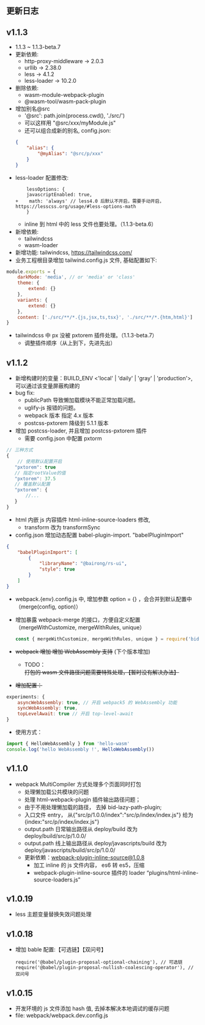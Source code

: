 ## 更新日志

## v1.1.3

-   1.1.3 ~ 1.1.3-beta.7
-   更新依赖:
    -   http-proxy-middleware -> 2.0.3
    -   urllib -> 2.38.0
    -   less -> 4.1.2
    -   less-loader -> 10.2.0
-   删除依赖:
    -   wasm-module-webpack-plugin
    -   @wasm-tool/wasm-pack-plugin
-   增加别名@src
    -   '@src': path.join(process.cwd(), './src/')
    -   可以这样用 "@src/xxx/myModule.js"
    -   还可以组合成新的别名, config.json:
    ```json
    {
        "alias": {
            "@myAlias": "@src/p/xxx"
        }
    }
    ```
-   less-loader 配置修改:
    ```
        lessOptions: {
        javascriptEnabled: true,
    +    math: 'always' // less4.0 后默认不开启，需要手动开启， https://lesscss.org/usage/#less-options-math
        }
    ```
    -   inline 到 html 中的 less 文件也要处理。（1.1.3-beta.6）
-   新增依赖:
    -   tailwindcss
    -   wasm-loader
-   新增功能: tailwindcss, https://tailwindcss.com/
-   业务工程根目录增加 tailwind.config.js 文件, 基础配置如下:

```js
module.exports = {
    darkMode: 'media', // or 'media' or 'class'
    theme: {
        extend: {}
    },
    variants: {
        extend: {}
    },
    content: ['./src/**/*.{js,jsx,ts,tsx}', './src/**/*.{htm,html}']
}
```

-   tailwindcss 中 px 没被 pxtorem 插件处理。（1.1.3-beta.7）
    -   调整插件顺序（从上到下，先进先出）

## v1.1.2

-   新增构建时的变量：BUILD_ENV <'local' | 'daily' | 'gray' | 'production'>, 可以通过该变量屏蔽构建的
-   bug fix:
    -   publicPath 导致懒加载模块不能正常加载问题。
    -   uglify-js 报错的问题。
    -   webpack 版本 指定 4.x 版本
    -   postcss-pxtorem 降级到 5.1.1 版本
-   增加 postcss-loader, 并且增加 postcss-pxtorem 插件
    -   需要 config.json 中配置 pxtorm

```js
// 三种方式
{
    // 使用默认配置开启
   "pxtorem": true
   // 指定rootValue的值
   "pxtorem": 37.5
   // 覆盖默认配置
   "pxtorem": {
       //...
   }
}
```

-   html 内嵌 js 内容插件 html-inline-source-loaders 修改,
    -   transform 改为 transformSync
-   config.json 增加动态配置 babel-plugin-import. "babelPluginImport"

```json
{
    "babelPluginImport": [
        {
            "libraryName": "@bairong/rs-ui",
            "style": true
        }
    ]
}
```

-   webpack.{env}.config.js 中, 增加参数 option = {} ，会合并到默认配置中（merge(config, option)）
-   增加暴露 webpack-merge 的接口，方便自定义配置（mergeWithCustomize, mergeWithRules, unique）

    ```js
    const { mergeWithCustomize, mergeWithRules, unique } = require('bid-base')
    ```

-   ~~webpack 增加 增加 WebAssembly 支持~~ (下个版本增加)
    -   TODO： ~~打包的 wasm 文件路径问题需要特殊处理，【暂时没有解决办法】~~
-   ~~增加配置：~~

```js
experiments: {
    asyncWebAssembly: true, // 开启 webpack5 的 WebAssembly 功能
    syncWebAssembly: true,
    topLevelAwait: true // 开启 top-level-await
}
```

-   使用方式：

```js
import { HelloWebAssembly } from 'hello-wasm'
console.log('hello WebAssembly !', HelloWebAssembly())
```

## v1.1.0

-   webpack MultiCompiler 方式处理多个页面同时打包
    -   处理懒加载公共模块的问题
    -   处理 html-webpack-plugin 插件输出路径问题；
    -   由于不用处理懒加载的路径， 去掉 bid-lazy-path-plugin;
    -   入口文件 entry， 从{"src/p/1.0.0/index":"src/p/index/index.js"} 给为 {index:"src/p/index/index.js"}
    -   output.path 日常输出路径从 deploy/build 改为 deploy/build/src/p/1.0.0/
    -   output.path 线上输出路径从 deploy/javascripts/build 改为 deploy/javascripts/build/src/p/1.0.0/
    -   更新依赖：webpack-plugin-inline-source@1.0.8
        -   加工 inline 的 js 文件内容， es6 转 es5，压缩
        -   webpack-plugin-inline-source 插件的 loader “plugins/html-inline-source-loaders.js”

## v1.0.19

-   less 主题变量替换失效问题处理

## v1.0.18

-   增加 bable 配置:【可选链】【双问号】
    ```
    require('@babel/plugin-proposal-optional-chaining'), // 可选链
    require('@babel/plugin-proposal-nullish-coalescing-operator'), // 双问号
    ```

## v1.0.15

-   开发环境的 js 文件添加 hash 值, 去掉本解决本地调试的缓存问题
-   file: webpack/webpack.dev.config.js
